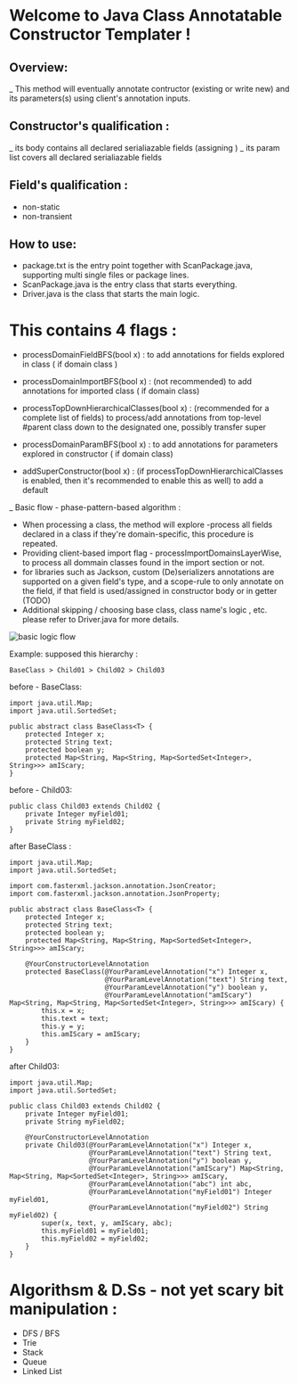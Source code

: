 # Welcome to Java Class Annotatable Constructor Templater !

## Overview:

_ This method will eventually annotate contructor (existing or write new) and its parameters(s) using client's annotation inputs.

## Constructor's qualification :
_ its body contains all declared serialiazable fields (assigning )
_ its param list covers all declared serialiazable fields

## Field's qualification :
-  non-static
-  non-transient

## How to use:
+ package.txt is the entry point together with ScanPackage.java, supporting multi single files or package lines.
+ ScanPackage.java is the entry class that starts everything.
+ Driver.java is the class that starts the main logic.

# This contains 4 flags :
 - processDomainFieldBFS(bool x)                 : to add annotations for fields explored in class ( if domain class )

 - processDomainImportBFS(bool x)                : (not recommended) to add annotations for imported class ( if domain class)

 - processTopDownHierarchicalClasses(bool x)       : (recommended for a complete list of fields) to process/add annotations from top-level #parent class down to the designated one, possibly transfer super 

 - processDomainParamBFS(bool x)                 : to add annotations for parameters explored in constructor ( if domain class)
 - addSuperConstructor(bool x)                    : (if processTopDownHierarchicalClasses is enabled, then it's recommended to enable this as well) to add a default

_ Basic flow - phase-pattern-based algorithm :
+ When processing a class, the method will explore -process all fields declared in a class if they're domain-specific, this procedure is repeated.
+ Providing client-based import flag - processImportDomainsLayerWise, to process all dommain classes found in the import section or not.
+ for libraries such as Jackson, custom (De)serializers annotations are supported on a given field's type, and a scope-rule to only annotate on the field, if that field is used/assigned in constructor body or in getter (TODO)
+ Additional skipping / choosing base class, class name's logic , etc. please refer to Driver.java for more details.

![basic logic flow](https://raw.githubusercontent.com/trgpnt/java-class-decorator/83497b1acd425ead5b7011210d4431244adc2e81/src/main/resources/imgs/basic_flow.png)

Example: supposed this hierarchy :
```
BaseClass > Child01 > Child02 > Child03
```

before - BaseClass:
```
import java.util.Map;
import java.util.SortedSet;

public abstract class BaseClass<T> {
    protected Integer x;
    protected String text;
    protected boolean y;
    protected Map<String, Map<String, Map<SortedSet<Integer>, String>>> amIScary;
}
```

before - Child03:
```
public class Child03 extends Child02 {
    private Integer myField01;
    private String myField02;
}
```
after BaseClass :
```
import java.util.Map;
import java.util.SortedSet;

import com.fasterxml.jackson.annotation.JsonCreator;
import com.fasterxml.jackson.annotation.JsonProperty;

public abstract class BaseClass<T> {
    protected Integer x;
    protected String text;
    protected boolean y;
    protected Map<String, Map<String, Map<SortedSet<Integer>, String>>> amIScary;

    @YourConstructorLevelAnnotation
    protected BaseClass(@YourParamLevelAnnotation("x") Integer x,
                        @YourParamLevelAnnotation("text") String text,
                        @YourParamLevelAnnotation("y") boolean y,
                        @YourParamLevelAnnotation("amIScary") Map<String, Map<String, Map<SortedSet<Integer>, String>>> amIScary) {
        this.x = x;
        this.text = text;
        this.y = y;
        this.amIScary = amIScary;
    }
}
```
after Child03:
```
import java.util.Map;
import java.util.SortedSet;

public class Child03 extends Child02 {
    private Integer myField01;
    private String myField02;

    @YourConstructorLevelAnnotation
    private Child03(@YourParamLevelAnnotation("x") Integer x,
                    @YourParamLevelAnnotation("text") String text,
                    @YourParamLevelAnnotation("y") boolean y,
                    @YourParamLevelAnnotation("amIScary") Map<String, Map<String, Map<SortedSet<Integer>, String>>> amIScary,
                    @YourParamLevelAnnotation("abc") int abc,
                    @YourParamLevelAnnotation("myField01") Integer myField01,
                    @YourParamLevelAnnotation("myField02") String myField02) {
        super(x, text, y, amIScary, abc);
        this.myField01 = myField01;
        this.myField02 = myField02;
    }
}
```

# Algorithsm & D.Ss - not yet scary bit manipulation :
 - DFS / BFS
 - Trie
 - Stack
 - Queue
 - Linked List
